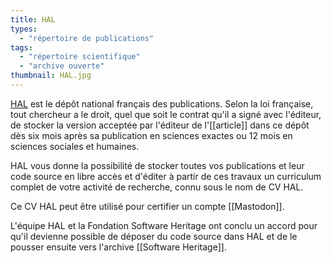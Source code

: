 ```yaml
---
title: HAL
types:
  - "répertoire de publications"
tags:
  - "répertoire scientifique"
  - "archive ouverte"
thumbnail: HAL.jpg
---
```


[HAL](https://hal.science) est le dépôt national français des publications. 
Selon la loi française, tout chercheur a le droit, quel que soit le contrat qu'il a signé avec l'éditeur, de stocker la version acceptée par l'éditeur de l'[[article]] dans ce dépôt dès six mois après sa publication en sciences exactes ou 12 mois en sciences sociales et humaines.

HAL vous donne la possibilité de stocker toutes vos publications et leur code source en libre accès et d'éditer à partir de ces travaux un curriculum complet de votre activité de recherche, connu sous le nom de CV HAL.

Ce CV HAL peut être utilisé pour certifier un compte [[Mastodon]].

L'équipe HAL et la Fondation Software Heritage ont conclu un accord pour qu'il devienne possible de déposer du code source dans HAL et de le pousser ensuite vers l'archive [[Software Heritage]].